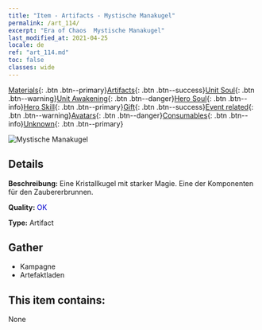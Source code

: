 ```yaml
---
title: "Item - Artifacts - Mystische Manakugel"
permalink: /art_114/
excerpt: "Era of Chaos  Mystische Manakugel"
last_modified_at: 2021-04-25
locale: de
ref: "art_114.md"
toc: false
classes: wide
---
```

 [Materials](/ItemsDE/){: .btn .btn--primary}[Artifacts](/ItemsDE/Artifacts/){: .btn .btn--success}[Unit Soul](/ItemsDE/UnitSoul/){: .btn .btn--warning}[Unit Awakening](/ItemsDE/UnitAwakening/){: .btn .btn--danger}[Hero Soul](/ItemsDE/HeroSoul/){: .btn .btn--info}[Hero Skill](/ItemsDE/HeroSkill/){: .btn .btn--primary}[Gift](/ItemsDE/Gift/){: .btn .btn--success}[Event related](/ItemsDE/Events/){: .btn .btn--warning}[Avatars](/ItemsDE/Avatars/){: .btn .btn--danger}[Consumables](/ItemsDE/Consumables/){: .btn .btn--info}[Unknown](/ItemsDE/Unknown/){: .btn .btn--primary}

 ![Mystische Manakugel](/images/t/artifact_40213.png)

## Details
 **Beschreibung:** Eine Kristallkugel mit starker Magie. Eine der Komponenten für den Zaubererbrunnen.

 **Quality:** <span style="color: #0000CD">OK</span>

 **Type:** Artifact

## Gather

*    Kampagne 
*    Artefaktladen 

## This item contains:

  None

